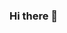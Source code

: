 ### Hi there 👋

<!--
**ClaudWatari95/ClaudWatari95** is a ✨ _special_ ✨ repository because its `README.md` (this file) appears on your GitHub profile.

- 🔭 I’m a fullstack developer with fluency in JavaScript (Node/Express, ReactJs and Angular, with testing in Mocha/Chai), Python (Django), Version control (GIT) and Continous Integration (Travis CI)
- 🌱 I’m currently learning PHP (Laravel with Homestead), C++, Dart/Flutter and general algorithms
- 👯 I’m looking to collaborate on fullstack projects
<!--
**- 🤔 I’m looking for help with ...

- 💬 Ask me about anything related to programming, especially JavaScript
- 📫 Follow me on <a href = "https://twitter.com/ClaudWatari">Twitter</a>, <a href = "https://www.instagram.com/claudwatari/">Instagram</a> and <a href = "https://www.linkedin.com/in/watari-claud-kamau/">LinkedIn</a>
<!--
**-- 😄 Pronouns: ...

- ⚡ Fun fact: I lovemusic as much as I love programming (Rock, Classical and Orchestra, Hip Hop, Old RnB, a little Pop and maybe some reggae as well). Looking to get to music production later.
-->
